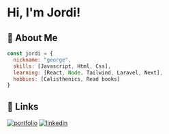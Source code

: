 # Hi, I'm Jordi!

## 🚀 About Me

```javascript
const jordi = {
  nickname: "george",
  skills: [Javascript, Html, Css],
  learning: [React, Node, Tailwind, Laravel, Next],
  hobbies: [Calisthenics, Read books]
}
```

## 🔗 Links
[![portfolio](https://img.shields.io/badge/web-000?style=for-the-badge&logo=ko-fi&logoColor=white)](https://jordicapellades.dev/)
[![linkedin](https://img.shields.io/badge/linkedin-0A66C2?style=for-the-badge&logo=linkedin&logoColor=white)](https://www.linkedin.com/in/jordicapelladesedo)




<!--
**jordicapedo/jordicapedo** is a ✨ _special_ ✨ repository because its `README.md` (this file) appears on your GitHub profile.

Here are some ideas to get you started:

- 🔭 I’m currently working on ...
- 🌱 I’m currently learning ...
- 👯 I’m looking to collaborate on ...
- 🤔 I’m looking for help with ...
- 💬 Ask me about ...
- 📫 How to reach me: ...
- 😄 Pronouns: ...
- ⚡ Fun fact: ...
-->
